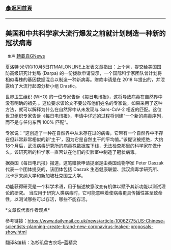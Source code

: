 ###  [:house:返回首頁](https://github.com/ourhimalayas/txt)
---


## 美国和中共科学家大流行爆发之前就计划制造一种新的冠状病毒
` 象声` [轉載自GNews](https://gnews.org/zh-hans/1577185/)

夏洛特·米切尔10月5日在MAILONLINE上发表文章指出：上个月，提交给美国国防高级研究计划局 (Darpa) 的一份拨款申请显示，一个国际科学家团队曾计划将相似毒株的基因数据混合以制造一种新病毒。赠款申请是在 2018 年提出的，并泄露给了大流行起源分析小组 Drastic。

世界卫生组织 (WHO) 的一位专家告诉《每日电讯报》，这将导致病毒在自然界中没有明确的祖先 。这位要求该论文不要公布他们姓名的专家说，如果采用了这种方法，就可以解释为什么在自然界中从未发现与 Sars-CoV-2 相近的匹配。这位世卫组织专家告诉《每日电讯报》，申请中详述的过程将创建“一个新的病毒序列，而不是与任何东西 100% 匹配”。

专家说：“这创造了一种在自然界中从未存在过的病毒，它带有一个自然界中不存在但非常非常相似的新‘主干’，因为它是自然主干的平均值。”该提议被拒绝，大约18个月后，武汉病毒研究所的病毒株数据库下线，无法检查那里的科学家在做什么。该研究所的科学家一直否认在他们的实验室中制造了冠状病毒。

据英国《每日电讯报》报道，这笔赠款申请提案是由英国动物学家 Peter Daszak 代表一个团体提交的，该团体包括 Daszak 生态健康联盟、武汉病毒学研究所、北卡罗来纳大学和新加坡杜克国立大学。

功能获得研究是一个科学术语，用于描述故意改变有机体以赋予其新功能以测试理论的研究。 当应用于研究人类病毒时，它可能意味着使病毒更具传播性甚至致命性，以测试哪些可以存活，哪些不能存活。

\*文章仅代表作者观点\*

参考链接：https://www.dailymail.co.uk/news/article-10062775/US-Chinese-scientists-planning-create-brand-new-coronavirus-leaked-proposals-show.html

翻译&编辑：洛杉矶盘古农场–蓝精灵
